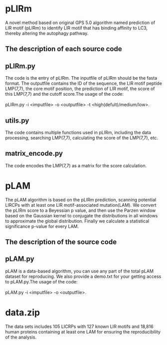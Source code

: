 pLIRm
===
A novel method based on original GPS 5.0 algorithm named prediction of LIR motif (pLIRm) to identify LIR motif that has binding affinity to LC3, thereby altering the autophagy pathway.

The description of each source code
---
## pLIRm.py
The code is the entry of pLIRm. The inputfile of pLIRm should be the fasta format. The outputfile contains the ID of the sequence, the LIR motif peptide LMP(7,7), the core motif position, the prediction of LIR motif, the score of this LMP(7,7) and the cutoff score.The usage of the code: <br> <br> pLIRm.py -i \<imputfile> -o \<outputfile> -t \<high(defult)/medium/low>.

## utils.py
The code contains multiple functions used in pLIRm, including the data processing, searching LMP(7,7), calculating the score of the LMP(7,7), etc.

## matrix_encode.py
The code encodes the LMP(7,7) as a matrix for the score calculation.

pLAM
===
The pLAM algorithm is based on the pLIRm prediction, scanning potential LIRCPs with at least one LIR motif-associated mutation(LAM). We convert the pLIRm score to a Beyessian p value, and then use the Parzen window based on the Gaussian kernel to conjugate the distributions in all windows to approximate the global distribution. Finally we calculate a statistical significance p-value for every LAM.

The description of the source code
---
## pLAM.py
pLAM is a data-based algorithm, you can use any part of the total pLAM dataset for reproducing. We also provide a demo.txt for your getting access to pLAM.py.The usage of the code: <br> <br> pLAM.py -i \<imputfile> -o \<outputfile>.

# data.zip
The data sets includes 105 LICRPs with 127 known LIR motifs and 18,816 human proteins containing at least one LAM for ensuring the reproducibility of the analysis.
